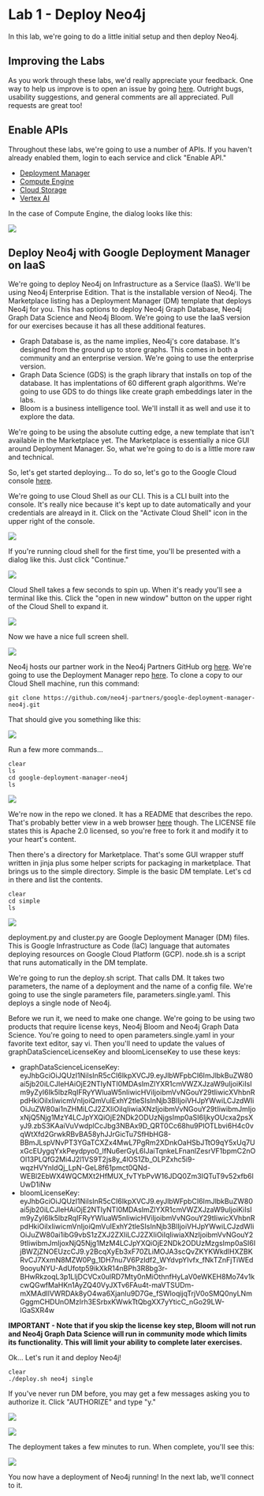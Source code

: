 # Lab 1 - Deploy Neo4j
In this lab, we're going to do a little initial setup and then deploy Neo4j.

## Improving the Labs
As you work through these labs, we'd really appreciate your feedback.  One way to help us improve is to open an issue by going [here](https://github.com/neo4j-partners/hands-on-lab-neo4j-and-vertex-ai/issues).  Outright bugs, usability suggestions, and general comments are all appreciated.  Pull requests are great too!

## Enable APIs
Throughout these labs, we're going to use a number of APIs.  If you haven't already enabled them, login to each service and click "Enable API."

* [Deployment Manager](https://console.cloud.google.com/dm)
* [Compute Engine](https://console.cloud.google.com/compute)
* [Cloud Storage](https://console.cloud.google.com/storage)
* [Vertex AI](https://console.cloud.google.com/vertex-ai)

In the case of Compute Engine, the dialog looks like this:

![](images/01-compute.png)

## Deploy Neo4j with Google Deployment Manager on IaaS
We're going to deploy Neo4j on Infrastructure as a Service (IaaS).  We'll be using Neo4j Enterprise Edition.  That is the installable version of Neo4j.  The Marketplace listing has a Deployment Manager (DM) template that deploys Neo4j for you.  This has options to deploy Neo4j Graph Database, Neo4j Graph Data Science and Neo4j Bloom.  We're going to use the IaaS version for our exercises because it has all these additional features.

* Graph Database is, as the name implies, Neo4j's core database.  It's designed from the ground up to store graphs.  This comes in both a community and an enterprise version.  We're going to use the enterprise version.
* Graph Data Science (GDS) is the graph library that installs on top of the database.  It has implentations of 60 different graph algorithms.  We're going to use GDS to do things like create graph embeddings later in the labs.
* Bloom is a business intelligence tool.  We'll install it as well and use it to explore the data.

We're going to be using the absolute cutting edge, a new template that isn't available in the Marketplace yet.  The Marketplace is essentially a nice GUI around Deployment Manager.  So, what we're going to do is a little more raw and technical.

So, let's get started deploying...  To do so, let's go to the Google Cloud console [here](https://console.cloud.google.com/).  

We're going to use Cloud Shell as our CLI.  This is a CLI built into the console.  It's really nice because it's kept up to date automatically and your credentials are alreayd in it.  Click on the "Activate Cloud Shell" icon in the upper right of the console.

![](images/24-console.png)

If you're running cloud shell for the first time, you'll be presented with a dialog like this.  Just click "Continue."

![](images/25-shell.png)

Cloud Shell takes a few seconds to spin up.  When it's ready you'll see a terminal like this.  Click the "open in new window" button on the upper right of the Cloud Shell to expand it.

![](images/26-shell.png)

Now we have a nice full screen shell.  

![](images/27-shell.png)

Neo4j hosts our partner work in the Neo4j Partners GitHub org [here](https://github.com/neo4j-partners).  We're going to use the Deployment Manager repo [here](https://github.com/neo4j-partners/google-deployment-manager-neo4j).  To clone a copy to our Cloud Shell machine, run this command:

    git clone https://github.com/neo4j-partners/google-deployment-manager-neo4j.git

That should give you something like this:

![](images/28-shell.png)

Run a few more commands...

    clear
    ls
    cd google-deployment-manager-neo4j
    ls

![](images/29-shell.png)

We're now in the repo we cloned.  It has a README that describes the repo.  That's probably better view in a web browser [here](https://github.com/neo4j-partners/google-deployment-manager-neo4j) though.  The LICENSE file states this is Apache 2.0 licensed, so you're free to fork it and modify it to your heart's content.

Then there's a directory for Marketplace.  That's some GUI wrapper stuff written in jinja plus some helper scripts for packaging in marketplace.  That brings us to the simple directory.  Simple is the basic DM template.  Let's cd in there and list the contents.

    clear
    cd simple
    ls

![](images/30-shell.png)

deployment.py and cluster.py are Google Deployment Manager (DM) files.  This is Google Infrastructure as Code (IaC) language that automates deploying resources on Google Cloud Platform (GCP).  node.sh is a script that runs automatically in the DM template.

We're going to run the deploy.sh script.  That calls DM.  It takes two parameters, the name of a deployment and the name of a config file.  We're going to use the single parameters file, parameters.single.yaml.  This deploys a single node of Neo4j. 

Before we run it, we need to make one change.  We're going to be using two products that require license keys, Neo4j Bloom and Neo4j Graph Data Science.  You're going to need to open parameters.single.yaml in your favorite text editor, say vi.  Then you'll need to update the values of graphDataScienceLicenseKey and bloomLicenseKey to use these keys:

* graphDataScienceLicenseKey: eyJhbGciOiJQUzI1NiIsInR5cCI6IkpXVCJ9.eyJlbWFpbCI6ImJlbkBuZW80ai5jb20iLCJleHAiOjE2NTIyNTI0MDAsImZlYXR1cmVWZXJzaW9uIjoiKiIsIm9yZyI6Ik5lbzRqIFRyYWluaW5nIiwicHViIjoibmVvNGouY29tIiwicXVhbnRpdHkiOiIxIiwicmVnIjoiQmVuIExhY2tleSIsInNjb3BlIjoiVHJpYWwiLCJzdWIiOiJuZW80ai1nZHMiLCJ2ZXIiOiIqIiwiaXNzIjoibmVvNGouY29tIiwibmJmIjoxNjQ5Njg1MzY4LCJpYXQiOjE2NDk2ODUzNjgsImp0aSI6IjkyOUcxa2psXyJ9.zbS3KAaiVuVwdplCcJbg3NBAx9D_QRT0Cc68hu9PIOTLbvi6H4c0vqWtXfd2GrwkRBvBA58yhJJrGicTu7SfHbHG8-BBmJLspVNvPT3YGaTCXZx4MwL7PgRm2XDnkOaHSbJTtO9qY5xUq7UxGcEUygqYxkPeydpyo0_lfNu6erGyL6lJaiTqnkeLFnanlZesrVF1bpmC2nOOl13PLQfG2Mi4J2l1VS9T2js8y_4lOS1Zb_OLPZxhc5i9-wqzHVYnIdQj_LpN-GeL8f61pmct0QNd-WEBl2EbWX4WQCMXt2HfMUX_fvTYbPvW16JDQ0Zm3IQTuT9v52xfb6lUwD1iNw
* bloomLicenseKey: eyJhbGciOiJQUzI1NiIsInR5cCI6IkpXVCJ9.eyJlbWFpbCI6ImJlbkBuZW80ai5jb20iLCJleHAiOjE2NTIyNTI0MDAsImZlYXR1cmVWZXJzaW9uIjoiKiIsIm9yZyI6Ik5lbzRqIFRyYWluaW5nIiwicHViIjoibmVvNGouY29tIiwicXVhbnRpdHkiOiIxIiwicmVnIjoiQmVuIExhY2tleSIsInNjb3BlIjoiVHJpYWwiLCJzdWIiOiJuZW80ai1ibG9vbS1zZXJ2ZXIiLCJ2ZXIiOiIqIiwiaXNzIjoibmVvNGouY29tIiwibmJmIjoxNjQ5Njg1MzM4LCJpYXQiOjE2NDk2ODUzMzgsImp0aSI6IjBWZjZNOEUzcCJ9.y2BcqXyEb3xF70ZLiMOJA3scQvZKYKWkdlHXZBKRvCJ7XxmN8MZW0Pg_1DH7nu7V6PzIdf2_WYdvpYIvfx_fNkTZnFjTiWEd9ooyuNYU-AdUfotp59ikXkR14nBPh3R8bg3r-BHwRkzoqL3p1LljDCVCx0ulRD7Mty0nMiOthnfHyLaV0eWKEH8Mo74v1kcwQGwfMaHKn1AyZQ40VyJXTv6FAu4t-maVTSUDm-mXMAdIlVWRDAk8yO4wa6XjanIu9D7Ge_fSWloqijqTrjV0oSMQ0nyLNmGggmCHDUnOMzIrh3ESrbxKWwkTtQbgXX7yYticC_nGo29LW-lGaSXR4w

**IMPORTANT - Note that if you skip the license key step, Bloom will not run and Neo4j Graph Data Science will run in community mode which limits its functionality. This will limit your ability to complete later exercises.**

Ok... Let's run it and deploy Neo4j!

    clear
    ./deploy.sh neo4j single

If you've never run DM before, you may get a few messages asking you to authorize it.  Click "AUTHORIZE" and type "y."

![](images/31-auth.png)

![](images/32-auth.png)

The deployment takes a few minutes to run.  When complete, you'll see this:

![](images/37-deploy.png)

You now have a deployment of Neo4j running!  In the next lab, we'll connect to it.
